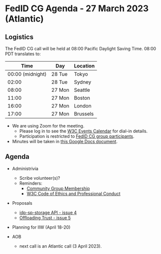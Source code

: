 # FedID CG Agenda - 27 March 2023 (Atlantic)

## Logistics

The FedID CG call will be held at 08:00 Pacific Daylight Saving Time. 08:00 PDT translates to:

| Time         | Day    | Location      |
| ------------ | ------ | ------------- |
| 00:00 (midnight) | 28 Tue | Tokyo         |
| 02:00 | 28 Tue | Sydney        |
| 08:00 | 27 Mon | Seattle       |
| 11:00 | 27 Mon | Boston        |
| 16:00 | 27 Mon | London        |
| 17:00 | 27 Mon | Brussels      |


* We are using Zoom for the meeting.
    * Please log in to see the [W3C Events Calendar](https://www.w3.org/events/meetings/af7a9147-f688-4a92-b413-a2e4a2441161/20230327T080000) for dial-in details. 
    * Participation is restricted to [FedID CG group participants](https://www.w3.org/community/fed-id/participants).
* Minutes will be taken in [this Google Docs document](https://docs.google.com/document/d/1O7Rn8Aj4rsYWohdEP61lnGdgkai0xTZFQgm7XEA0RBM/edit#).


## Agenda

* Administrivia
  * Scribe volunteer(s)?
  * Reminders: 
     * [Community Group Membership](https://www.w3.org/community/fed-id/)
     * [W3C Code of Ethics and Professional Conduct](https://www.w3.org/Consortium/cepc/)

* Proposals
  * [idp-sp-storage API - issue 4](https://github.com/fedidcg/proposals/issues/4)
  * [Offloading Trust - issue 5](https://github.com/fedidcg/proposals/issues/5)


* Planning for IIW (April 18-20)

* AOB
   * next call is an Atlantic call (3 April 2023). 

